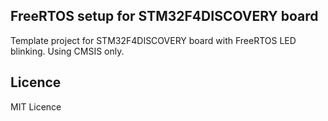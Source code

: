 ## FreeRTOS setup for STM32F4DISCOVERY board
Template project for STM32F4DISCOVERY board with FreeRTOS LED blinking.
Using CMSIS only.

## Licence
MIT Licence
